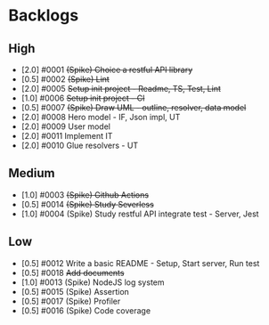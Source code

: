 # Backlogs

## High

-   [2.0] #0001 ~~(Spike) Choice a restful API library~~
-   [0.5] #0002 ~~(Spike) Lint~~
-   [2.0] #0005 ~~Setup init project - Readme, TS, Test, Lint~~
-   [1.0] #0006 ~~Setup init project - CI~~
-   [0.5] #0007 ~~(Spike) Draw UML - outline, resolver, data model~~
-   [2.0] #0008 Hero model - IF, Json impl, UT
-   [2.0] #0009 User model
-   [2.0] #0011 Implement IT
-   [2.0] #0010 Glue resolvers - UT

## Medium

-   [1.0] #0003 ~~(Spike) Github Actions~~
-   [0.5] #0014 ~~(Spike) Study Severless~~
-   [1.0] #0004 (Spike) Study restful API integrate test - Server, Jest

## Low

-   [0.5] #0012 Write a basic README - Setup, Start server, Run test
-   [0.5] #0018 ~~Add documents~~
-   [1.0] #0013 (Spike) NodeJS log system
-   [0.5] #0015 (Spike) Assertion
-   [0.5] #0017 (Spike) Profiler
-   [0.5] #0016 (Spike) Code coverage
